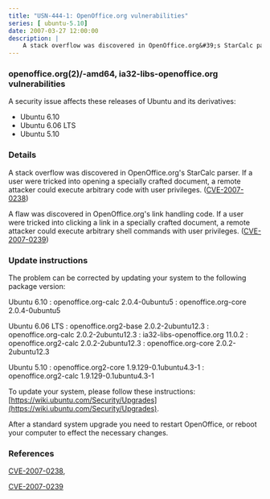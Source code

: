 ```yaml
---
title: "USN-444-1: OpenOffice.org vulnerabilities"
series: [ ubuntu-5.10]
date: 2007-03-27 12:00:00
description: |
    A stack overflow was discovered in OpenOffice.org&#39;s StarCalc parser.  If  a user were tricked into opening a specially crafted document, a remote  attacker could execute arbitrary code with user privileges.   ([CVE-2007-0238](http://people.ubuntu.com/~ubuntu-security/cve/CVE-2007-0238))
--- 
```

 
### openoffice.org(2)/-amd64, ia32-libs-openoffice.org vulnerabilities

A security issue affects these releases of Ubuntu and its derivatives:

* Ubuntu 6.10
* Ubuntu 6.06 LTS
* Ubuntu 5.10

### Details

A stack overflow was discovered in OpenOffice.org&#39;s StarCalc parser. If a user were tricked into opening a specially crafted document, a remote attacker could execute arbitrary code with user privileges. ([CVE-2007-0238](http://people.ubuntu.com/~ubuntu-security/cve/CVE-2007-0238))

A flaw was discovered in OpenOffice.org&#39;s link handling code. If a user were tricked into clicking a link in a specially crafted document, a remote attacker could execute arbitrary shell commands with user privileges. ([CVE-2007-0239](http://people.ubuntu.com/~ubuntu-security/cve/CVE-2007-0239))

### Update instructions

The problem can be corrected by updating your system to the following package version:

Ubuntu 6.10
 : openoffice.org-calc <span>2.0.4-0ubuntu5</span>
 : openoffice.org-core <span>2.0.4-0ubuntu5</span>

Ubuntu 6.06 LTS
 : openoffice.org2-base <span>2.0.2-2ubuntu12.3</span>
 : openoffice.org-calc <span>2.0.2-2ubuntu12.3</span>
 : ia32-libs-openoffice.org <span>11.0.2</span>
 : openoffice.org2-calc <span>2.0.2-2ubuntu12.3</span>
 : openoffice.org-core <span>2.0.2-2ubuntu12.3</span>

Ubuntu 5.10
 : openoffice.org2-core <span>1.9.129-0.1ubuntu4.3-1</span>
 : openoffice.org2-calc <span>1.9.129-0.1ubuntu4.3-1</span>

To update your system, please follow these instructions: [https://wiki.ubuntu.com/Security/Upgrades](https://wiki.ubuntu.com/Security/Upgrades).

After a standard system upgrade you need to restart OpenOffice, or reboot your computer to effect the necessary changes.

### References

 [CVE-2007-0238](http://people.ubuntu.com/~ubuntu-security/cve/CVE-2007-0238), 

 [CVE-2007-0239](http://people.ubuntu.com/~ubuntu-security/cve/CVE-2007-0239)
 
